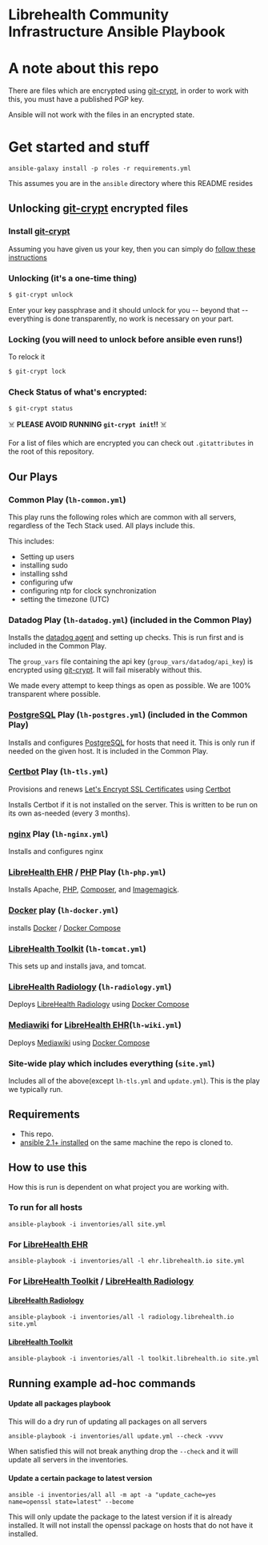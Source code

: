 Librehealth Community Infrastructure Ansible Playbook
======================

# A note about this repo
There are files which are encrypted using [git-crypt][], in order to work with this, you must have a published PGP key.

Ansible will not work with the files in an encrypted state.

# Get started and stuff

`ansible-galaxy install -p roles -r requirements.yml`

This assumes you are in the `ansible` directory where this README resides

## Unlocking [git-crypt][] encrypted files

### Install [git-crypt][]

Assuming you have given us your key, then you can simply do [follow these instructions](https://raw.githubusercontent.com/AGWA/git-crypt/master/INSTALL.md)

### Unlocking (it's a one-time thing)
```sh
$ git-crypt unlock
```

Enter your key passphrase and it should unlock for you -- beyond that -- everything is done transparently, no work is necessary on your part.

### Locking (you will need to unlock before ansible even runs!)

To relock it
```sh
$ git-crypt lock
```
### Check Status of what's encrypted:

```sh
$ git-crypt status
```
:skull_and_crossbones: **PLEASE AVOID RUNNING `git-crypt init`!!**  :skull_and_crossbones:

For a list of files which are encrypted you can check out `.gitattributes` in the root of this repository.

## Our Plays


### Common Play (`lh-common.yml`)
This play runs the following roles which are common with all servers, regardless of the Tech Stack used. All plays include this.

This includes:

- Setting up users
- installing sudo
- installing sshd
- configuring ufw
- configuring ntp for clock synchronization
- setting the timezone (UTC)

### Datadog Play (`lh-datadog.yml`) (included in the Common Play)
Installs the [datadog agent](https://datadog.com) and setting up checks. This is run first and is included in the Common Play.

The `group_vars` file containing the api key (`group_vars/datadog/api_key`) is encrypted using [git-crypt][].  It will fail miserably without this.

We made every attempt to keep things as open as possible. We are 100% transparent where possible.

### [PostgreSQL][] Play (`lh-postgres.yml`) (included in the Common Play)
Installs and configures [PostgreSQL][] for hosts that need it. This is only run if needed on the given host. It is included in the Common Play.

### [Certbot][] Play (`lh-tls.yml`)
Provisions and renews [Let's Encrypt SSL Certificates](https://letsencrypt.org) using [Certbot][]

Installs Certbot if it is not installed on the server. This is written to be run on its own as-needed (every 3 months).

### [nginx][] Play (`lh-nginx.yml`)
Installs and configures nginx

### [LibreHealth EHR][] / [PHP][] Play (`lh-php.yml`)
Installs Apache, [PHP](https://php.net), [Composer](https://getcomposer.org), and [Imagemagick](https://www.imagemagick.org/script/index.php).

### [Docker][] play (`lh-docker.yml`)
installs [Docker][] / [Docker Compose][]

### [LibreHealth Toolkit][] (`lh-tomcat.yml`)
This sets up and installs java, and tomcat.

### [LibreHealth Radiology][] (`lh-radiology.yml`)
Deploys [LibreHealth Radiology][] using [Docker Compose][]

### [Mediawiki][] for [LibreHealth EHR][](`lh-wiki.yml`)
Deploys [Mediawiki][] using [Docker Compose][]

### Site-wide play which includes everything (`site.yml`)
Includes all of the above(except `lh-tls.yml` and `update.yml`). This is the play we typically run.

## Requirements
* This repo.
* [ansible  2.1+ installed](http://docs.ansible.com/ansible/intro_installation.html) on the same machine the repo is cloned to.


## How to use this
How this is run is dependent on what project you are working with.
### To run for all hosts

`ansible-playbook -i inventories/all site.yml`

### For [LibreHealth EHR][]

`ansible-playbook -i inventories/all -l ehr.librehealth.io site.yml`

### For [LibreHealth Toolkit][] / [LibreHealth Radiology][]

#### [LibreHealth Radiology][]

`ansible-playbook -i inventories/all -l radiology.librehealth.io site.yml`

#### [LibreHealth Toolkit][]

`ansible-playbook -i inventories/all -l toolkit.librehealth.io site.yml`

## Running example ad-hoc commands

#### Update all packages playbook
This will do a dry run of updating all packages on all servers

`ansible-playbook -i inventories/all update.yml --check -vvvv`

When satisfied this will not break anything drop the `--check` and it will update all servers in the inventories.

#### Update a certain package to latest version

`ansible -i inventories/all all -m apt -a "update_cache=yes name=openssl state=latest" --become`

This will only update the package to the latest version if it is already installed.  It will not install the openssl package on hosts that do not have it installed.

[Certbot]: https://certbot.eff.org
[git-crypt]: https://github.com/AGWA/git-crypt
[LibreHealth EHR]: https://librehealth.io/projects/lh-ehr
[LibreHealth Radiology]: https://librehealth.io/projects/lh-radiology
[LibreHealth Toolkit]: https://librehealth.io/projects/lh-toolkit
[PostgreSQL]: https://www.postgresql.org
[Docker]: https://docs.docker.com/engine
[Docker Compose]: https://docs.docker.com/compose
[PHP]: https://php.net
[nginx]: https://nginx.com
[Mediawiki]: https://www.mediawiki.org/wiki/MediaWiki
